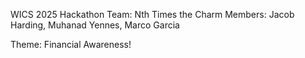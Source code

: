 WICS 2025 Hackathon
Team: Nth Times the Charm
Members: Jacob Harding, Muhanad Yennes, Marco Garcia

Theme: Financial Awareness!

